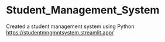 # Student_Management_System
Created a student management system using Python
https://studentmngmntsystem.streamlit.app/
